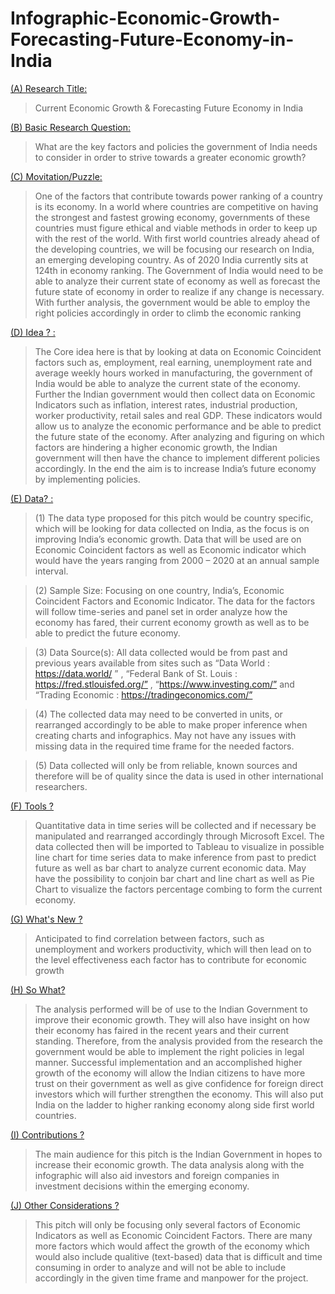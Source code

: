 # Infographic-Economic-Growth-Forecasting-Future-Economy-in-India

<ins>(A) Research Title:<ins>

>Current Economic Growth & Forecasting Future Economy in India 

<ins>(B) Basic Research Question:<ins> 

>What are the key factors and policies the government of India needs to consider in order to strive towards a greater economic growth? 

<ins>(C) Movitation/Puzzle:<ins>

>One of the factors that contribute towards power ranking of a country is its economy. In a world where countries are competitive on having the strongest and fastest growing economy, governments of these countries must figure ethical and viable methods in order to keep up with the rest of the world. With first world countries already ahead of the developing countries, we will be focusing our research on India, an emerging developing country. As of 2020 India currently sits at 124th in economy ranking. The Government of India would need to be able to analyze their current state of economy as well as forecast the future state of economy in order to realize if any change is necessary. With further analysis, the government would be able to employ the right policies accordingly in order to climb the economic ranking 

<ins>(D) Idea ? : <ins>

>The Core idea here is that by looking at data on Economic Coincident factors such as, employment, real earning, unemployment rate and average weekly hours worked in manufacturing, the government of India would be able to analyze the current state of the economy. Further the Indian government would then collect data on Economic Indicators such as inflation, interest rates, industrial production, worker productivity, retail sales and real GDP. These indicators would allow us to analyze the economic performance and be able to predict the future state of the economy.  After analyzing and figuring on which factors are hindering a higher economic growth, the Indian government will then have the chance to implement different policies accordingly. In the end the aim is to increase India’s future economy by implementing policies. 

<ins>(E) Data? : <ins> 

>(1) The data type proposed for this pitch would be country specific, which will be looking for data collected on India, as the focus is on improving India’s economic growth. Data that will be used are on Economic Coincident factors as well as Economic indicator which would have the years ranging from 2000 – 2020 at an annual sample interval.

>(2) Sample Size: Focusing on one country, India’s, Economic Coincident Factors and Economic Indicator. The data for the factors will follow time-series and panel set in order analyze how the economy has fared, their current economy growth as well as to be able to predict the future economy.  

>(3) Data Source(s): All data collected would be from past and previous years available from sites such as “Data World : https://data.world/ ” , “Federal Bank of St. Louis : https://fred.stlouisfed.org/” , “https://www.investing.com/” and “Trading Economic : https://tradingeconomics.com/”  

>(4) The collected data may need to be converted in units, or rearranged accordingly to be able to make proper inference when creating charts and infographics. May not have any issues with missing data in the required time frame for the needed factors. 

>(5) Data collected will only be from reliable, known sources and therefore will be of quality since the data is used in other international researchers.  

<ins> (F) Tools ? <ins>
>Quantitative data in time series will be collected and if necessary be manipulated and rearranged accordingly through Microsoft Excel. The data collected then will be imported to Tableau to visualize in possible line chart for time series data to make inference from past to predict future as well as bar chart to analyze current economic data. May have the possibility to conjoin bar chart and line chart as well as Pie Chart to visualize the factors percentage combing to form the current economy. 

<ins> (G) What's New ? <ins> 
>Anticipated to find correlation between factors, such as unemployment and workers productivity, which will then lead on to the level effectiveness each factor has to contribute for economic growth

<ins> (H) So What? <ins> 
>The analysis performed will be of use to the Indian Government to improve their economic growth. They will also have insight on how their economy has faired in the recent years and their current  standing. Therefore, from the analysis provided from the research the government would be able to implement the right policies in legal manner. Successful implementation and an accomplished higher growth of the economy will allow the Indian citizens to have more trust on their government as well as give confidence for foreign direct investors which will further strengthen the economy. This will also put India on the ladder to higher ranking economy along side first world countries.  

<ins> (I) Contributions ? <ins>
>The main audience for this pitch is the Indian Government in hopes to increase their economic growth. The data analysis along with the infographic will also aid investors and foreign companies in investment decisions within the emerging economy.

<ins> (J) Other Considerations ? <ins>
>This pitch will only be focusing only several factors of Economic Indicators as well as Economic Coincident Factors. There are many more factors which would affect the growth of the economy which would also include qualitive (text-based) data that is difficult and time consuming in order to analyze and will not be able to include accordingly in the given time frame and manpower for the project. 
